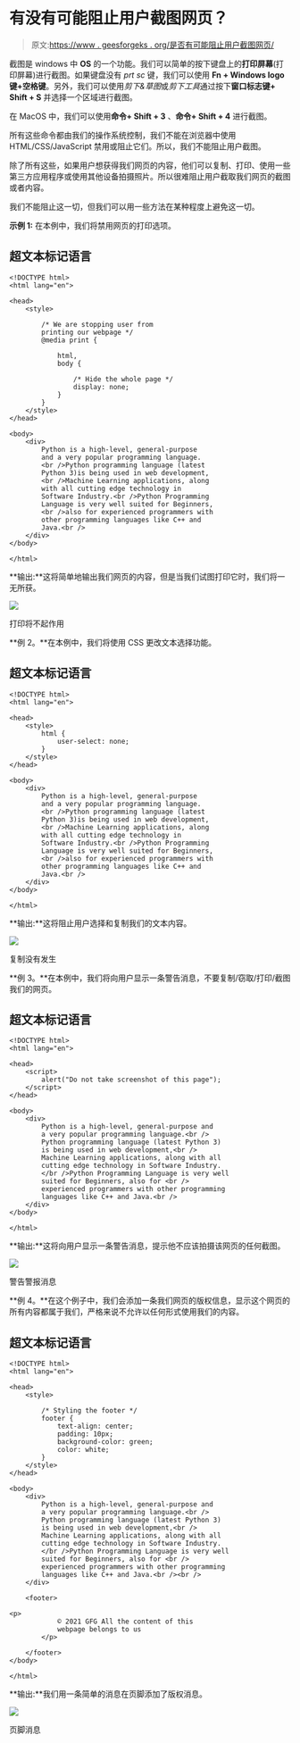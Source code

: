 # 有没有可能阻止用户截图网页？

> 原文:[https://www . geesforgeks . org/是否有可能阻止用户截图网页/](https://www.geeksforgeeks.org/is-it-possible-to-prevent-users-from-taking-screenshots-of-webpage/)

截图是 windows 中 **OS** 的一个功能。我们可以简单的按下键盘上的**打印屏幕**(打印屏幕)进行截图。如果键盘没有 *prt sc* 键，我们可以使用 **Fn + Windows logo 键+空格键**。另外，我们可以使用*剪下&草图*或*剪下工具*通过按下**窗口标志键+ Shift + S** 并选择一个区域进行截图。

在 MacOS 中，我们可以使用**命令+ Shift + 3** 、**命令+ Shift + 4** 进行截图。

所有这些命令都由我们的操作系统控制，我们不能在浏览器中使用 HTML/CSS/JavaScript 禁用或阻止它们。所以，我们不能阻止用户截图。

除了所有这些，如果用户想获得我们网页的内容，他们可以复制、打印、使用一些第三方应用程序或使用其他设备拍摄照片。所以很难阻止用户截取我们网页的截图或者内容。

我们不能阻止这一切，但我们可以用一些方法在某种程度上避免这一切。

**示例 1:** 在本例中，我们将禁用网页的打印选项。

## 超文本标记语言

```htmlhtml
<!DOCTYPE html>
<html lang="en">

<head>
    <style>

        /* We are stopping user from
        printing our webpage */
        @media print {

            html,
            body {

                /* Hide the whole page */
                display: none;
            }
        }
    </style>
</head>

<body>
    <div>
        Python is a high-level, general-purpose
        and a very popular programming language.
        <br />Python programming language (latest
        Python 3)is being used in web development,
        <br />Machine Learning applications, along
        with all cutting edge technology in
        Software Industry.<br />Python Programming
        Language is very well suited for Beginners,
        <br />also for experienced programmers with
        other programming languages like C++ and
        Java.<br />
    </div>
</body>

</html>
```

**输出:**这将简单地输出我们网页的内容，但是当我们试图打印它时，我们将一无所获。

![](img/d3563ff1b8d32db2dbeef4269c6d0ae3.png)

打印将不起作用

**例 2。**在本例中，我们将使用 CSS 更改文本选择功能。

## 超文本标记语言

```htmlhtml
<!DOCTYPE html>
<html lang="en">

<head>
    <style>
        html {
            user-select: none;
        }
    </style>
</head>

<body>
    <div>
        Python is a high-level, general-purpose
        and a very popular programming language.
        <br />Python programming language (latest
        Python 3)is being used in web development,
        <br />Machine Learning applications, along
        with all cutting edge technology in
        Software Industry.<br />Python Programming
        Language is very well suited for Beginners,
        <br />also for experienced programmers with
        other programming languages like C++ and
        Java.<br />
    </div>
</body>

</html>
```

**输出:**这将阻止用户选择和复制我们的文本内容。

![](img/4418e9b37be51b3295815e48fe8d77d0.png)

复制没有发生

**例 3。**在本例中，我们将向用户显示一条警告消息，不要复制/窃取/打印/截图我们的网页。

## 超文本标记语言

```htmlhtml
<!DOCTYPE html>
<html lang="en">

<head>
    <script>
        alert("Do not take screenshot of this page");
    </script>
</head>

<body>
    <div>
        Python is a high-level, general-purpose and
        a very popular programming language.<br />
        Python programming language (latest Python 3)
        is being used in web development,<br />
        Machine Learning applications, along with all
        cutting edge technology in Software Industry.
        </br />Python Programming Language is very well
        suited for Beginners, also for <br />
        experienced programmers with other programming
        languages like C++ and Java.<br />
    </div>
</body>

</html>
```

**输出:**这将向用户显示一条警告消息，提示他不应该拍摄该网页的任何截图。

![](img/29ba38cad740cac959beb91c1d09bb31.png)

警告警报消息

**例 4。**在这个例子中，我们会添加一条我们网页的版权信息，显示这个网页的所有内容都属于我们，严格来说不允许以任何形式使用我们的内容。

## 超文本标记语言

```htmlhtml
<!DOCTYPE html>
<html lang="en">

<head>
    <style>

        /* Styling the footer */
        footer {
            text-align: center;
            padding: 10px;
            background-color: green;
            color: white;
        }
    </style>
</head>

<body>
    <div>
        Python is a high-level, general-purpose and
        a very popular programming language.<br />
        Python programming language (latest Python 3)
        is being used in web development,<br />
        Machine Learning applications, along with all
        cutting edge technology in Software Industry.
        </br />Python Programming Language is very well
        suited for Beginners, also for <br />
        experienced programmers with other programming
        languages like C++ and Java.<br /><br />
    </div>

    <footer>

<p>
            © 2021 GFG All the content of this
            webpage belongs to us
        </p>

    </footer>
</body>

</html>
```

**输出:**我们用一条简单的消息在页脚添加了版权消息。

![](img/24f8768788d22535a5bc136bce9b182e.png)

页脚消息
